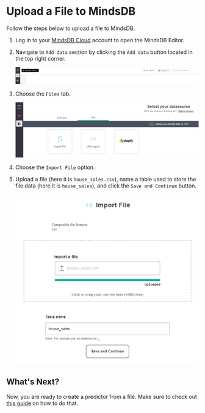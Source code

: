 # Upload a File to MindsDB

Follow the steps below to upload a file to MindsDB.

1. Log in to your [MindsDB Cloud](https://cloud.mindsdb.com/login) account to open the MindsDB Editor.
2. Navigate to `Add data` section by clicking the `Add data` button located in the top right corner.

    <p align="center">
        <img src="/assets/sql/add-file-to-mindsdb-cloud-3.png" />
    </p>

3. Choose the `Files` tab.

    <p align="center">
        <img src="/assets/sql/add-file-to-mindsdb-cloud.png" />
    </p>

4. Choose the `Import File` option.
5. Upload a file (here it is `house_sales.csv`), name a table used to store the file data (here it is `house_sales`), and click the `Save and Continue` button.

    <p align="center">
        <img src="/assets/sql/add-file-to-mindsdb-cloud-2.png" />
    </p>
    
## What's Next?

Now, you are ready to create a predictor from a file. Make sure to check out [this guide](https://docs.mindsdb.com/sql/create/predictor/#create-predictor-from-file) on how to do that.
